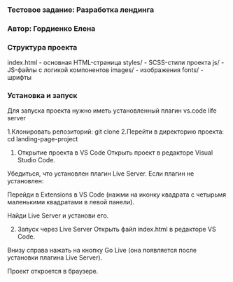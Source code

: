 ### Тестовое задание: Разработка лендинга

### Автор: Гордиенко Елена


### Структура проекта
index.html - основная HTML-страница
styles/ - SCSS-стили проекта
js/ - JS-файлы с логикой компонентов
images/ - изображения
fonts/ - шрифты

### Установка и запуск
Для запуска проекта нужно иметь установленный плагин vs.code life server


1.Клонировать репозиторий:
git clone 
2.Перейти в директорию проекта:
cd landing-page-project


1. Открытие проекта в VS Code
Открыть проект в редакторе Visual Studio Code.

Убедиться, что установлен плагин Live Server. Если плагин не установлен:

Перейди в Extensions в VS Code (нажми на иконку квадрата с четырьмя маленькими квадратами в левой панели).

Найди Live Server и установи его.

2. Запуск через Live Server
Открыть файл index.html в редакторе VS Code.

Внизу справа нажать на кнопку Go Live (она появляется после установки плагина Live Server).

Проект откроется в браузере.

